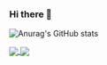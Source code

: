 ### Hi there 👋

<!--
**CoIter/CoIter** is a ✨ _special_ ✨ repository because its `README.md` (this file) appears on your GitHub profile.

Here are some ideas to get you started:

- 🔭 I’m currently working on ...
- 🌱 I’m currently learning ...
- 👯 I’m looking to collaborate on ...
- 🤔 I’m looking for help with ...
- 💬 Ask me about ...
- 📫 How to reach me: ...
- 😄 Pronouns: ...
- ⚡ Fun fact: ...
-->


![Anurag's GitHub stats](https://github-readme-stats.vercel.app/api?username=CoIter&count_private=true&show_icons=true)


<a href="https://github.com/CoIter/github-readme-stats">
  <img align="center" src="https://github-readme-stats.vercel.app/api/pin/?username=CoIter&repo=github-readme-stats" />
</a>
<a href="https://github.com/CoIter/notes">
  <img align="center" src="https://github-readme-stats.vercel.app/api/pin/?username=CoIter&repo=notes" />
</a>
